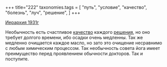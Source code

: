 +++
title="222"
taxonomies.tags = [
 "путь",
 "условие",
 "качество",
 "болезнь",
 "луч",
 "решение",
]
+++

[Иерархия 1931г](/agni/1931)

Необычность есть счастливое [качество](/tags/качество) каждого [решения](/tags/луч), но оно требует долгого времени, ибо осадки очень медленны. Так же медленно очищается каждое масло, но зато это очищение несравнимо с любым химическим процессом. Так необычность совета йога имеет преимущество перед проявлением обычности докторов. Так и поступите.   

